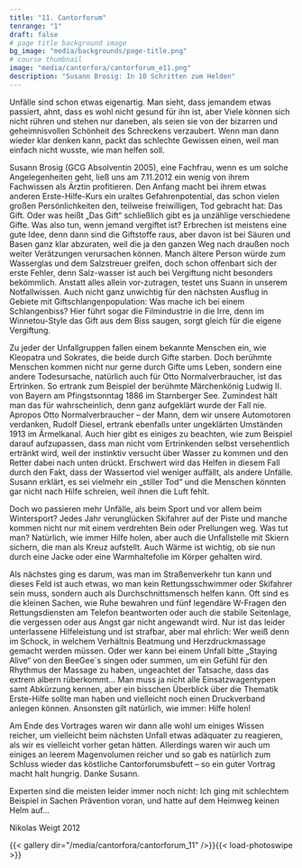 ```yaml
---
title: "11. Cantorforum"
tenrange: "1"
draft: false
# page title background image
bg_image: "media/backgrounds/page-title.png"
# course thumbnail
image: "media/cantorfora/cantorforum_e11.png"
description: "Susann Brosig: In 10 Schritten zum Helden"
---
```


Unfälle sind schon etwas eigenartig. Man sieht, dass jemandem etwas passiert, ahnt, dass es wohl nicht gesund für ihn ist, aber Viele können sich nicht rühren und stehen nur daneben, als seien sie von der bizarren und geheimnisvollen Schönheit des Schreckens verzaubert. Wenn man dann wieder klar denken kann, packt das schlechte Gewissen einen, weil man einfach nicht wusste, wie man helfen soll.

Susann Brosig (GCG Absolventin 2005), eine Fachfrau, wenn es um solche Angelegenheiten geht, ließ uns am 7.11.2012 ein wenig von ihrem Fachwissen als Ärztin profitieren. Den Anfang macht bei ihrem etwas anderen Erste-Hilfe-Kurs ein uraltes Gefahrenpotential, das schon vielen großen Persönlichkeiten den, teilweise freiwilligen, Tod gebracht hat: Das Gift. Oder was heißt „Das Gift“ schließlich gibt es ja unzählige verschiedene Gifte. Was also tun, wenn jemand vergiftet ist? Erbrechen ist meistens eine gute Idee, denn dann sind die Giftstoffe raus, aber davon ist bei Säuren und Basen ganz klar abzuraten, weil die ja den ganzen Weg nach draußen noch weiter Verätzungen verursachen können. Manch ältere Person würde zum Wasserglas und dem Salzstreuer greifen, doch schon offenbart sich der erste Fehler, denn Salz-wasser ist auch bei Vergiftung nicht besonders bekömmlich. Anstatt alles allein vor-zutragen, testet uns Suann in unserem Notfallwissen. Auch nicht ganz unwichtig für den nächsten Ausflug in Gebiete mit Giftschlangenpopulation: Was mache ich bei einem Schlangenbiss? Hier führt sogar die Filmindustrie in die Irre, denn im Winnetou-Style das Gift aus dem Biss saugen, sorgt gleich für die eigene Vergiftung.

Zu jeder der Unfallgruppen fallen einem bekannte Menschen ein, wie Kleopatra und Sokrates, die beide durch Gifte starben. Doch berühmte Menschen kommen nicht nur gerne durch Gifte ums Leben, sondern eine andere Todesursache, natürlich auch für Otto Normalverbraucher, ist das Ertrinken. So ertrank zum Beispiel der berühmte Märchenkönig Ludwig II. von Bayern am Pfingstsonntag 1886 im Starnberger See. Zumindest hält man das für wahrscheinlich, denn ganz aufgeklärt wurde der Fall nie. Apropos Otto Normalverbraucher – der Mann, dem wir unsere Automotoren verdanken, Rudolf Diesel, ertrank ebenfalls unter ungeklärten Umständen 1913 im Ärmelkanal. Auch hier gibt es einiges zu beachten, wie zum Beispiel darauf aufzupassen, dass man nicht vom Ertrinkenden selbst versehentlich ertränkt wird, weil der instinktiv versucht über Wasser zu kommen und den Retter dabei nach unten drückt. Erschwert wird das Helfen in diesem Fall durch den Fakt, dass der Wassertod viel weniger auffällt, als andere Unfälle. Susann erklärt, es sei vielmehr ein „stiller Tod“ und die Menschen könnten gar nicht nach Hilfe schreien, weil ihnen die Luft fehlt.

Doch wo passieren mehr Unfälle, als beim Sport und vor allem beim Wintersport? Jedes Jahr verunglücken Skifahrer auf der Piste und manche kommen nicht nur mit einem verdrehten Bein oder Prellungen weg. Was tut man? Natürlich, wie immer Hilfe holen, aber auch die Unfallstelle mit Skiern sichern, die man als Kreuz aufstellt. Auch Wärme ist wichtig, ob sie nun durch eine Jacke oder eine Warmhaltefolie im Körper gehalten wird.

Als nächstes ging es darum, was man im Straßenverkehr tun kann und dieses Feld ist auch etwas, wo man kein Rettungsschwimmer oder Skifahrer sein muss, sondern auch als Durchschnittsmensch helfen kann. Oft sind es die kleinen Sachen, wie Ruhe bewahren und fünf legendäre W-Fragen den Rettungsdiensten am Telefon beantworten oder auch die stabile Seitenlage, die vergessen oder aus Angst gar nicht angewandt wird. Nur ist das leider unterlassene Hilfeleistung und ist strafbar, aber mal ehrlich: Wer weiß denn im Schock, in welchem Verhältnis Beatmung und Herzdruckmassage gemacht werden müssen. Oder wer kann bei einem Unfall bitte „Staying Alive“ von den BeeGee´s singen oder summen, um ein Gefühl für den Rhythmus der Massage zu haben, ungeachtet der Tatsache, dass das extrem albern rüberkommt... Man muss ja nicht alle Einsatzwagentypen samt Abkürzung kennen, aber ein bisschen Überblick über die Thematik Erste-Hilfe sollte man haben und vielleicht noch einen Druckverband anlegen können. Ansonsten gilt natürlich, wie immer: Hilfe holen!

Am Ende des Vortrages waren wir dann alle wohl um einiges Wissen reicher, um vielleicht beim nächsten Unfall etwas adäquater zu reagieren, als wir es vielleicht vorher getan hätten. Allerdings waren wir auch um einiges an leerem Magenvolumen reicher und so gab es natürlich zum Schluss wieder das köstliche Cantorforumsbufett – so ein guter Vortrag macht halt hungrig. Danke Susann.

Experten sind die meisten leider immer noch nicht: Ich ging mit schlechtem Beispiel in Sachen Prävention voran, und hatte auf dem Heimweg keinen Helm auf...

Nikolas Weigt 2012

{{< gallery dir="/media/cantorfora/cantorforum_11" />}}{{< load-photoswipe >}}
